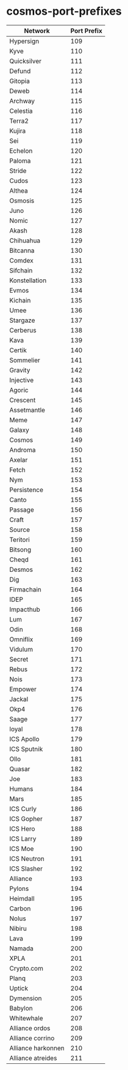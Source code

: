 # cosmos-port-prefixes

| Network            | Port Prefix |
| ------------------ | ----------- |
| Hypersign          | 109         |
| Kyve               | 110         |
| Quicksilver        | 111         |
| Defund             | 112         |
| Gitopia            | 113         |
| Deweb              | 114         |
| Archway            | 115         |
| Celestia           | 116         |
| Terra2             | 117         |
| Kujira             | 118         |
| Sei                | 119         |
| Echelon            | 120         |
| Paloma             | 121         |
| Stride             | 122         |
| Cudos              | 123         |
| Althea             | 124         |
| Osmosis            | 125         |
| Juno               | 126         |
| Nomic              | 127         |
| Akash              | 128         |
| Chihuahua          | 129         |
| Bitcanna           | 130         |
| Comdex             | 131         |
| Sifchain           | 132         |
| Konstellation      | 133         |
| Evmos              | 134         |
| Kichain            | 135         |
| Umee               | 136         |
| Stargaze           | 137         |
| Cerberus           | 138         |
| Kava               | 139         |
| Certik             | 140         |
| Sommelier          | 141         |
| Gravity            | 142         |
| Injective          | 143         |
| Agoric             | 144         |
| Crescent           | 145         |
| Assetmantle        | 146         |
| Meme               | 147         |
| Galaxy             | 148         |
| Cosmos             | 149         |
| Androma            | 150         |
| Axelar             | 151         |
| Fetch              | 152         |
| Nym                | 153         |
| Persistence        | 154         |
| Canto              | 155         |
| Passage            | 156         |
| Craft              | 157         |
| Source             | 158         |
| Teritori           | 159         |
| Bitsong            | 160         |
| Cheqd              | 161         |
| Desmos             | 162         |
| Dig                | 163         |
| Firmachain         | 164         |
| IDEP               | 165         |
| Impacthub          | 166         |
| Lum                | 167         |
| Odin               | 168         |
| Omniflix           | 169         |
| Vidulum            | 170         |
| Secret             | 171         |
| Rebus              | 172         |
| Nois               | 173         |
| Empower            | 174         |
| Jackal             | 175         |
| Okp4               | 176         |
| Saage              | 177         |
| loyal              | 178         |
| ICS Apollo         | 179         |
| ICS Sputnik        | 180         |
| Ollo               | 181         |
| Quasar             | 182         |
| Joe                | 183         |
| Humans             | 184         |
| Mars               | 185         |
| ICS Curly          | 186         |
| ICS Gopher         | 187         |
| ICS Hero           | 188         |
| ICS Larry          | 189         |
| ICS Moe            | 190         |
| ICS Neutron        | 191         |
| ICS Slasher        | 192         |
| Alliance           | 193         |
| Pylons             | 194         |
| Heimdall           | 195         |
| Carbon             | 196         |
| Nolus              | 197         |
| Nibiru             | 198         |
| Lava               | 199         |
| Namada             | 200         |
| XPLA               | 201         |
| Crypto.com         | 202         |
| Planq              | 203         |
| Uptick             | 204         |
| Dymension          | 205         |
| Babylon            | 206         |
| Whitewhale         | 207         |
| Alliance ordos     | 208         |
| Alliance corrino   | 209         |
| Alliance harkonnen | 210         |
| Alliance atreides  | 211         |
